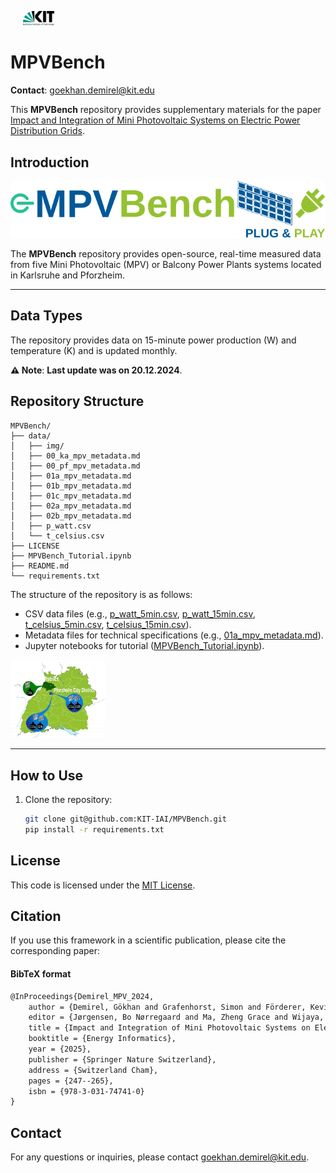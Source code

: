 <p float="left">
    <img src="data/img/icon_kit.png" width="10%" hspace="20"/> 
</p>

# MPVBench

**Contact**: [goekhan.demirel@kit.edu](mailto:goekhan.demirel@kit.edu)

This **MPVBench** repository provides supplementary materials for the paper [Impact and Integration of Mini Photovoltaic Systems on Electric Power Distribution Grids](https://link.springer.com/chapter/10.1007/978-3-031-74741-0_16).

## Introduction
![MPVBenchLogo](data/img/00MPVBench_logo.svg)

The **MPVBench** repository provides open-source, real-time measured data from five Mini Photovoltaic (MPV) or Balcony Power Plants systems located in Karlsruhe and Pforzheim.

---
## Data Types
The repository provides data on 15-minute power production (W) and temperature (K) and is updated monthly.

**⚠️ Note**: **Last update was on 20.12.2024**.

## Repository Structure
```plaintext
MPVBench/
├── data/
│   ├── img/
│   ├── 00_ka_mpv_metadata.md
│   ├── 00_pf_mpv_metadata.md
│   ├── 01a_mpv_metadata.md
│   ├── 01b_mpv_metadata.md
│   ├── 01c_mpv_metadata.md
│   ├── 02a_mpv_metadata.md
│   ├── 02b_mpv_metadata.md
│   ├── p_watt.csv
│   └── t_celsius.csv
├── LICENSE
├── MPVBench_Tutorial.ipynb
├── README.md
└── requirements.txt
```

The structure of the repository is as follows:
  - CSV data files (e.g., [p_watt_5min.csv](data/p_watt_5min.csv), [p_watt_15min.csv](data/p_watt_15min.csv), [t_celsius_5min.csv](data/t_celsius_5min.csv), [t_celsius_15min.csv](data/t_celsius_15min.csv)).
  - Metadata files for technical specifications (e.g., [01a_mpv_metadata.md](data/01a_mpv_metadata.md)).
  - Jupyter notebooks for tutorial ([MPVBench_Tutorial.ipynb](MPVBench_Tutorial.ipynb)).


<img src="data/img/05MPVs_Location_map.svg" alt="MPVBenchmarkMAP" style="width:30%;">

---

## How to Use
1. Clone the repository:
   ```bash
   git clone git@github.com:KIT-IAI/MPVBench.git
   pip install -r requirements.txt
   ```

## License
This code is licensed under the [MIT License](LICENSE).

## Citation <a name="citation"></a>
<!-- If you use this framework or our results in your research, please cite our [paper](https://will be published): -->
If you use this framework in a scientific publication, please cite the corresponding paper:

#### BibTeX format
```tex
@InProceedings{Demirel_MPV_2024,
    author = {Demirel, Gökhan and Grafenhorst, Simon and Förderer, Kevin and Hagenmeyer, Veit},
    editor = {Jørgensen, Bo Nørregaard and Ma, Zheng Grace and Wijaya, Fransisco Danang and Irnawan, Roni and Sarjiya, Sarjiya},
    title = {Impact and Integration of Mini Photovoltaic Systems on Electric Power Distribution Grids},
    booktitle = {Energy Informatics},
    year = {2025},
    publisher = {Springer Nature Switzerland},
    address = {Switzerland Cham},
    pages = {247--265},
    isbn = {978-3-031-74741-0}
}
```

## Contact
For any questions or inquiries, please contact goekhan.demirel@kit.edu.
